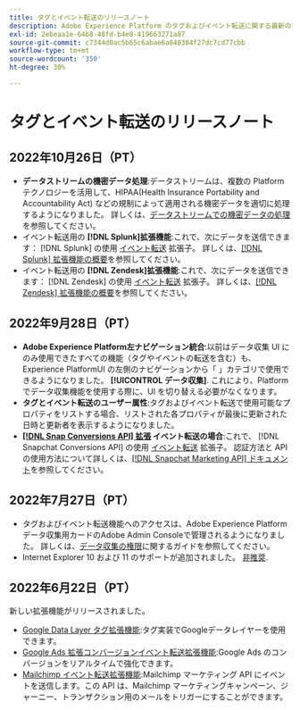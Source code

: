 ```yaml
---
title: タグとイベント転送のリリースノート
description: Adobe Experience Platform のタグおよびイベント転送に関する最新のリリースノート。
exl-id: 2ebeaa1e-64b8-48fd-b4e8-419663271a87
source-git-commit: c7344d0ac5b65c6abae6a040304f27dc7cd77cbb
workflow-type: tm+mt
source-wordcount: '350'
ht-degree: 30%

---
```


# タグとイベント転送のリリースノート

## 2022年10月26日（PT）

* **データストリームの機密データ処理**:データストリームは、複数の Platform テクノロジーを活用して、HIPAA(Health Insurance Portability and Accountability Act) などの規制によって適用される機密データを適切に処理するようになりました。 詳しくは、[データストリームでの機密データの処理](../../edge/datastreams/overview.md#sensitive)を参照してください。
*  イベント転送用の **[!DNL Splunk]拡張機能**:これで、次にデータを送信できます： [!DNL Splunk] の使用 [イベント転送](../ui/event-forwarding/overview.md) 拡張子。 詳しくは、[[!DNL Splunk] 拡張機能の概要](../extensions/server/splunk/overview.md)を参照してください。
*  イベント転送用の **[!DNL Zendesk]拡張機能**:これで、次にデータを送信できます： [!DNL Zendesk] の使用 [イベント転送](../ui/event-forwarding/overview.md) 拡張子。 詳しくは、[[!DNL Zendesk] 拡張機能の概要](../extensions/server/zendesk/overview.md)を参照してください。

## 2022年9月28日（PT）

* **Adobe Experience Platform左ナビゲーション統合**:以前はデータ収集 UI にのみ使用できたすべての機能（タグやイベントの転送を含む）も、Experience PlatformUI の左側のナビゲーションから「 」カテゴリで使用できるようになりました。 **[!UICONTROL データ収集]**. これにより、Platform でデータ収集機能を使用する際に、UI を切り替える必要がなくなります。
* **タグとイベント転送のユーザー属性**:タグおよびイベント転送で使用可能なプロパティをリストする場合、リストされた各プロパティが最後に更新された日時と更新者を表示するようになりました。
* **[[!DNL Snap Conversions API] 拡張](https://exchange.adobe.com/apps/ec/108550) イベント転送の場合**:これで、 [!DNL Snapchat Conversions API] の使用 [イベント転送](../../tags/ui/event-forwarding/overview.md) 拡張子。 認証方法と API の使用方法について詳しくは、[[!DNL Snapchat Marketing API] ドキュメント](https://marketingapi.snapchat.com/docs/conversion.html)を参照してください。

## 2022年7月27日（PT）

* タグおよびイベント転送機能へのアクセスは、Adobe Experience Platformデータ収集用カードのAdobe Admin Consoleで管理されるようになりました。 詳しくは、[データ収集の権限](../../collection/permissions.md)に関するガイドを参照してください。
* Internet Explorer 10 および 11 のサポートが追加されました。 [非推奨](../ie-deprecation.md).

## 2022年6月22日（PT）

新しい拡張機能がリリースされました。

* [Google Data Layer タグ拡張機能](../extensions/client/google-data-layer/overview.md):タグ実装でGoogleデータレイヤーを使用できます。
* [Google Ads 拡張コンバージョンイベント転送拡張機能](https://partners.adobe.com/exchangeprogram/experiencecloud/exchange.details.108630.html):Google Ads のコンバージョンをリアルタイムで強化できます。
* [Mailchimp イベント転送拡張機能](../extensions/server/mailchimp/overview.md):Mailchimp マーケティング API にイベントを送信します。この API は、Mailchimp マーケティングキャンペーン、ジャーニー、トランザクション用のメールをトリガーにすることができます。
